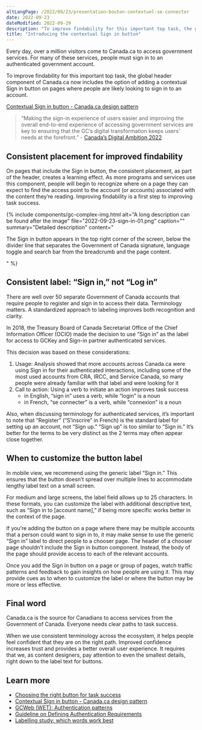 ```yaml
---
altLangPage: /2022/09/23/presentation-bouton-contextuel-se-connecter
date: 2022-09-23
dateModified: 2022-09-29
description: "To improve findability for this important top task, the global header component of Canada.ca now includes the option of adding a contextual Sign in button on pages where people are likely looking to sign in to an account."
title: "Introducing the contextual Sign in button"
---
```

Every day, over a million visitors come to Canada.ca to access government services. For many of these services, people must sign in to an authenticated government account.

To improve findability for this important top task, the global header component of Canada.ca now includes the option of adding a contextual Sign in button on pages where people are likely looking to sign in to an account.

[Contextual Sign in button - Canada.ca design pattern](https://design.canada.ca/common-design-patterns/contextual-signin.html)

> “Making the sign-in experience of users easier and improving the overall end-to-end experience of accessing government services are key to ensuring that the GC’s digital transformation keeps users’ needs at the forefront.” - [Canada’s Digital Ambition 2022](https://www.canada.ca/en/government/system/digital-government/government-canada-digital-operations-strategic-plans/canada-digital-ambition.html)

## Consistent placement for improved findability

On pages that include the Sign in button, the consistent placement, as part of the header, creates a learning effect. As more programs and services use this component, people will begin to recognize where on a page they can expect to find the access point to the account (or accounts) associated with the content they’re reading. Improving findability is a first step to improving task success.

{% include components/gc-complex-img.html
   alt="A long description can be found after the image"
   file="2022-09-23-sign-in-01.png"
   caption=""
   summary="Detailed description"
   content="<p>The Sign in button appears in the top right corner of the screen, below the divider line that separates the Government of Canada signature, language toggle and search bar from the breadcrumb and the page content.</p>"
%}

## Consistent label: “Sign in,” not “Log in”

There are well over 50 separate Government of Canada accounts that require people to register and sign in to access their data. Terminology matters. A standardized approach to labeling improves both recognition and clarity.

In 2018, the Treasury Board of Canada Secretariat Office of the Chief Information Officer (OCIO) made the decision to use “Sign in” as the label for access to GCKey and Sign-in partner authenticated services.

This decision was based on these considerations:

1. Usage: Analysis showed that more accounts across Canada.ca were using Sign in for their authenticated interactions, including some of the most used accounts from CRA, IRCC, and Service Canada, so many people were already familiar with that label and were looking for it
2. Call to action: Using a verb to initiate an action improves task success
   - in English, “sign in” uses a verb, while “login” is a noun
   - in French, “se connecter” is a verb, while “connexion” is a noun

Also, when discussing terminology for authenticated services, it’s important to note that “Register” (“S’inscrire” in French) is the standard label for setting up an account, not “Sign up.” “Sign up” is too similar to “Sign in.” It’s better for the terms to be very distinct as the 2 terms may often appear close together.

## When to customize the button label

In mobile view, we recommend using the generic label “Sign in.” This ensures that the button doesn’t spread over multiple lines to accommodate lengthy label text on a small screen.

For medium and large screens, the label field allows up to 25 characters. In these formats, you can customize the label with additional descriptive text, such as “Sign in to [account name],” if being more specific works better in the context of the page.

If you’re adding the button on a page where there may be multiple accounts that a person could want to sign in to, it may make sense to use the generic “Sign in” label to direct people to a chooser page. The header of a chooser page shouldn’t include the Sign in button component. Instead, the body of the page should provide access to each of the relevant accounts.

Once you add the Sign in button on a page or group of pages, watch traffic patterns and feedback to gain insights on how people are using it. This may provide cues as to when to customize the label or where the button may be more or less effective.

## Final word

Canada.ca is the source for Canadians to access services from the Government of Canada. Everyone needs clear paths to task success.

When we use consistent terminology across the ecosystem, it helps people feel confident that they are on the right path. Improved confidence increases trust and provides a better overall user experience. It requires that we, as content designers, pay attention to even the smallest details, right down to the label text for buttons.

## Learn more
- [Choosing the right button for task success](https://blog.canada.ca/2020/12/17/choosing-buttons.html)
- [Contextual Sign in button - Canada.ca design pattern](https://design.canada.ca/common-design-patterns/contextual-signin.html)
- [GCWeb (WET): Authentication patterns](https://wet-boew.github.io/GCWeb/sites/authentication/authentication-en.html)
- [Guideline on Defining Authentication Requirements](https://www.tbs-sct.canada.ca/pol/doc-eng.aspx?id=26262)
- [Labelling study: which words work best
](https://blog.canada.ca/2020/10/02/labelling-study)
